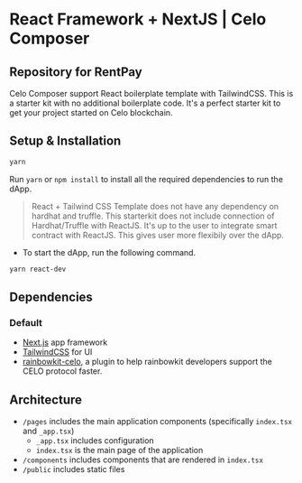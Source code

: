 # React Framework + NextJS | Celo Composer

## Repository for RentPay

Celo Composer support React boilerplate template with TailwindCSS. This is a starter kit with no additional boilerplate code. It's a perfect starter kit to get your project started on Celo blockchain.

## Setup & Installation

```bash
yarn
```

Run `yarn` or `npm install` to install all the required dependencies to run the dApp.

> React + Tailwind CSS Template does not have any dependency on hardhat and truffle.
> This starterkit does not include connection of Hardhat/Truffle with ReactJS. It's up to the user to integrate smart contract with ReactJS. This gives user more flexibily over the dApp.

-   To start the dApp, run the following command.

```bash
yarn react-dev
```

## Dependencies

### Default

-   [Next.js](https://nextjs.org/) app framework
-   [TailwindCSS](https://tailwindcss.com/) for UI
-   [rainbowkit-celo](https://www.npmjs.com/package/@celo/rainbowkit-celo), a plugin to help rainbowkit developers support the CELO protocol faster.

## Architecture

-   `/pages` includes the main application components (specifically `index.tsx` and `_app.tsx`)
    -   `_app.tsx` includes configuration
    -   `index.tsx` is the main page of the application
-   `/components` includes components that are rendered in `index.tsx`
-   `/public` includes static files
